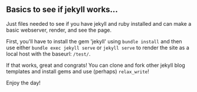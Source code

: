 ## Basics to see if jekyll works...

Just files needed to see if you have jekyll and ruby installed and can make a basic webserver, render, and see the page. 

First, you'll have to install the gem 'jekyll' using `bundle install` and then use either `bundle exec jekyll serve` or `jekyll serve` to render the site as a local host with the baseurl: `/test/`. 

If that works, great and congrats! You can clone and fork other jekyll blog templates and install gems and use (perhaps) `relax_write`!

Enjoy the day!
